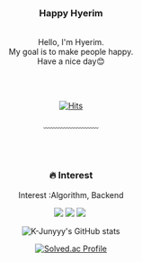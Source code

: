 
<div align = "center">

<br/>
<h3>Happy Hyerim</h3><br/>
Hello, I'm Hyerim.<br/>
My goal is to make people happy. <br/>
Have a nice day😊

<br/><br/>

[![Hits](https://hits.seeyoufarm.com/api/count/incr/badge.svg?url=https%3A%2F%2Fgithub.com%2Fchajuhui123&count_bg=%23FFD5D5&title_bg=%23FF7575&icon=&icon_color=%23E7E7E7&title=VISIT&edge_flat=false)](https://hits.seeyoufarm.com)
<!-- [![Gmail Badge](https://img.shields.io/badge/Gmail-d14836?style=flat-square&logo=Gmail&logoColor=white&link=mailto:hyerim6187@naver.com)](mailto:jjuhee0913@gmail.com) -->
<!-- [![Blog Badge](http://img.shields.io/badge/-Blog-green?style=flat-square&logo=Naver&link=https://blog.naver.com/hyerim6187)](https://blog.naver.com/hyerim6187) -->
 
  
﹏﹏﹏﹏﹏﹏﹏

<br/><br/>
  
### 🔥 Interest 
Interest :Algorithm, Backend
  
<img src="https://img.shields.io/badge/C-00599C?style=flat-square&logo=C&logoColor=white"/>
<img src="https://img.shields.io/badge/JavaScript-F7DF1E?style=flat-square&logo=JavaScript&logoColor=white"/>
<img src="https://img.shields.io/badge/C++-00599C?style=flat-square&logo=C++&logoColor=white"/>


<img sre="https://img.shields.io/badge/-intstargram-yellowgreen"/>
  
  
![K-Junyyy's GitHub stats](https://github-readme-stats.vercel.app/api?username=K-Junyyy&show_icons=true&theme=highcontrast)
  
  
  [![Solved.ac Profile](http://mazassumnida.wtf/api/generate_badge?boj=hyerim6187)](https://solved.ac/hyerim6187)
